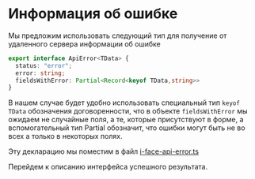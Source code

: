 # Информация об ошибке

Мы предложим использовать следующий тип для получение от удаленного сервера информации об ошибке

```ts
export interface ApiError<TData> {
  status: "error";
  error: string;
  fieldsWithError: Partial<Record<keyof TData,string>>
}
```

В нашем случае будет удобно использовать специальный тип `keyof TData` обозначения договоренности, что в объекте `fieldsWithError` мы ожидаем не случайные поля, а те, которые присутствуют в форме, а вспомогательный тип Partial обозначит, что ошибки могут быть не во всех а только в некоторых полях.

Эту декларацию мы поместим в файл [i-face-api-error.ts](https://codesandbox.io/s/step-1-demo-4-3-yhbcm?file=/src/i-face-api-error.ts)

Перейдем к описанию интерфейса успешного результата.
